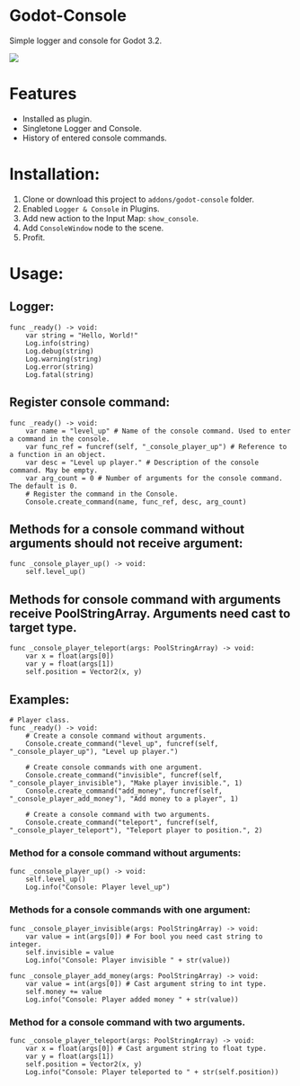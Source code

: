 # Godot-Console
Simple logger and console for Godot 3.2.

![](https://i.imgur.com/xmpib6g.png)

# Features
- Installed as plugin.
- Singletone Logger and Console.
- History of entered console commands.

# Installation:
1. Clone or download this project to `addons/godot-console` folder.
2. Enabled `Logger & Console` in Plugins.
3. Add new action to the Input Map: `show_console`.
4. Add `ConsoleWindow` node to the scene.
4. Profit.

# Usage:
## Logger:
```gdscript
func _ready() -> void:
	var string = "Hello, World!"
	Log.info(string)
	Log.debug(string)
	Log.warning(string)
	Log.error(string)
	Log.fatal(string)
```

## Register console command:
```gdscript
func _ready() -> void:
	var name = "level_up" # Name of the console command. Used to enter a command in the console.
	var func_ref = funcref(self, "_console_player_up") # Reference to a function in an object.
	var desc = "Level up player." # Description of the console command. May be empty.
	var arg_count = 0 # Number of arguments for the console command. The default is 0.
	# Register the command in the Console.
	Console.create_command(name, func_ref, desc, arg_count)
```

## Methods for a console command without arguments should not receive argument:
```gdscript
func _console_player_up() -> void:
	self.level_up()
```

## Methods for console command with arguments receive PoolStringArray. Arguments need cast to target type.
```gdscript
func _console_player_teleport(args: PoolStringArray) -> void:
	var x = float(args[0])
	var y = float(args[1])
	self.position = Vector2(x, y)
```

## Examples:
```gdscript
# Player class.
func _ready() -> void:
	# Create a console command without arguments.
	Console.create_command("level_up", funcref(self, "_console_player_up"), "Level up player.")
	
	# Create console commands with one argument.
	Console.create_command("invisible", funcref(self, "_console_player_invisible"), "Make player invisible.", 1)
	Console.create_command("add_money", funcref(self, "_console_player_add_money"), "Add money to a player", 1)
	
	# Create a console command with two arguments.
	Console.create_command("teleport", funcref(self, "_console_player_teleport"), "Teleport player to position.", 2)
```

### Method for a console command without arguments:
```gdscript
func _console_player_up() -> void:
	self.level_up()
	Log.info("Console: Player level_up")
```

### Methods for a console commands with one argument:
```gdscript
func _console_player_invisible(args: PoolStringArray) -> void:
	var value = int(args[0]) # For bool you need cast string to integer.
	self.invisible = value
	Log.info("Console: Player invisible " + str(value))
```
```gdscript
func _console_player_add_money(args: PoolStringArray) -> void:
	var value = int(args[0]) # Cast argument string to int type.
	self.money += value
	Log.info("Console: Player added money " + str(value))
```

### Method for a console command with two arguments.
```gdscript
func _console_player_teleport(args: PoolStringArray) -> void:
	var x = float(args[0]) # Cast argument string to float type.
	var y = float(args[1])
	self.position = Vector2(x, y)
	Log.info("Console: Player teleported to " + str(self.position))
```
